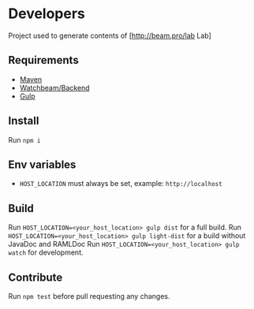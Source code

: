 # Developers

Project used to generate contents of [http://beam.pro/lab Lab]

## Requirements
- [Maven](https://maven.apache.org/)
- [Watchbeam/Backend](https://github.com/WatchBeam/backend )
- [Gulp](http://gulpjs.com/)

## Install
Run `npm i`

## Env variables
- `HOST_LOCATION` must always be set, example: `http://localhost`

## Build
Run `HOST_LOCATION=<your_host_location> gulp dist` for a full build.
Run `HOST_LOCATION=<your_host_location> gulp light-dist` for a build without JavaDoc and RAMLDoc
Run `HOST_LOCATION=<your_host_location> gulp watch` for development.

## Contribute
Run `npm test` before pull requesting any changes.
